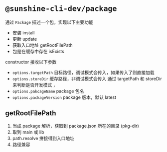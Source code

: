 # `@sunshine-cli-dev/package`

通过 `Package` 描述一个包，实现以下主要功能
- 安装 install
- 更新 update
- 获取入口地址 getRootFilePath
- 包是在缓存中存在 isExists

constructor 接收以下参数 

- `options.targetPath`     目标路径，调试模式会传入，如果传入了则直接加载
- `options.storeDir`     缓存路径，非调试模式会传入
    通过 targetPath 和 storeDir 来判断是否开发模式 ，
- `options.pakcageName`     package 包名
- `options.packageVersion`     package 版本，默认 latest

## getRootFilePath
  1. 当成 package 解析，获取到 package.json 所在的目录 (pkg-dir)
  2. 取到 main 或 lib
  3. path.resolve 拼接得到入口地址
  3. 路径兼容
